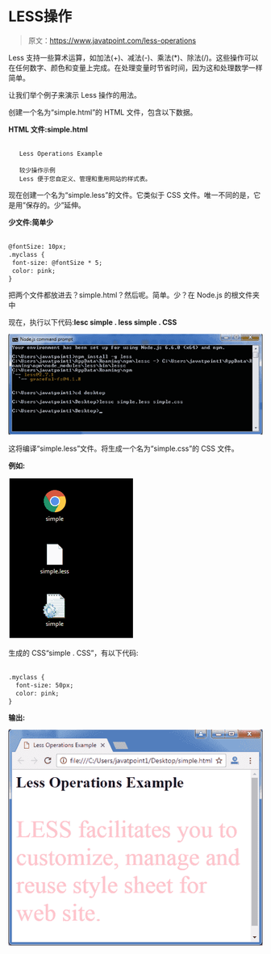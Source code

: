 # LESS操作

> 原文：<https://www.javatpoint.com/less-operations>

Less 支持一些算术运算，如加法(+)、减法(-)、乘法(*)、除法(/)。这些操作可以在任何数字、颜色和变量上完成。在处理变量时节省时间，因为这和处理数学一样简单。

让我们举个例子来演示 Less 操作的用法。

创建一个名为“simple.html”的 HTML 文件，包含以下数据。

**HTML 文件:simple.html**

```

   Less Operations Example

   较少操作示例
   Less 便于您自定义、管理和重用网站的样式表。

```

现在创建一个名为“simple.less”的文件。它类似于 CSS 文件。唯一不同的是，它是用”保存的。少”延伸。

**少文件:简单少**

```

@fontSize: 10px;
.myclass {
 font-size: @fontSize * 5;
 color: pink;
}  

```

把两个文件都放进去？simple.html？然后呢。简单。少？在 Node.js 的根文件夹中

现在，执行以下代码:**lesc simple . less simple . CSS**

![Less Less operations1](img/5afacac47dd0cfc0738d34b3e07cffed.png)

这将编译“simple.less”文件。将生成一个名为“simple.css”的 CSS 文件。

**例如:**

![Less Less operations2](img/d520fb7d874a90a081b34c01843fab2a.png)

生成的 CSS“simple . CSS”，有以下代码:

```

.myclass {
  font-size: 50px;
  color: pink;
} 

```

**输出:**

![Less Less operations3](img/b0f3862dde29df59fe69b495d91bcb4f.png)